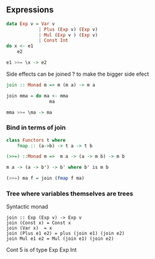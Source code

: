 ## Expressions
```Haskell
data Exp v = Var v
            | Plus (Exp v) (Exp v)
            | Mul (Exp v ) (Exp v)
            | Const Int
do x <- e1
    e2

e1 >>= \x -> e2
```
Side effects can be joined ? to make the bigger side efect
```Haskell
join :: Monad m => m (m a) -> m a

join mma = do ma <- mma
                ma

mma >>= \ma -> ma 
```
### Bind in terms of join

```Haskell 
class Functors t where
    fmap :: (a->b) -> t a -> t b
```

```Haskell
(>>=) ::Monad m =>  m a -> (a -> m b) -> m b

m a -> (a -> b') -> b' where b' is m b

(>>=) ma f = join (fmap f ma)

```

### Tree where variables themselves are trees

Syntactic monad
```
join :: Exp (Exp v) -> Exp v
join (Const x) = Const x
join (Var x)  = x 
join (Plus e1 e2) = plus (join e1) (join e2)
join Mul e1 e2 = Mul (join e1) (join e2)
````

Cont 5 is of type Exp Exp Int 
